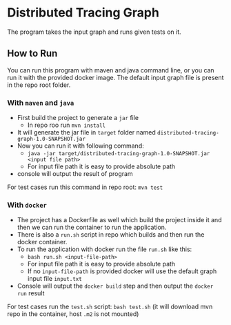 # Distributed Tracing Graph

The program takes the input graph and runs given tests on it.

## How to Run

You can run this program with maven and java command line, or you can run it with the provided docker image.
The default input graph file is present in the repo root folder.

### With `maven` and `java`
* First build the project to generate a `jar` file
    * In repo roo run `mvn install`
* It will generate the jar file in `target` folder named `distributed-tracing-graph-1.0-SNAPSHOT.jar`
* Now you can run it with following command:
  * ```java -jar target/distributed-tracing-graph-1.0-SNAPSHOT.jar <input file path>```
  * For input file path it is easy to provide absolute path
* console will output the result of program

For test cases run this command in repo root: `mvn test`

### With `docker`

* The project has a Dockerfile as well which build the project inside it and then we can run the container to run the 
application.
* There is also a `run.sh` script in repo which builds and then run the docker container.
* To run the application with docker run the file `run.sh` like this:
  * ```bash run.sh <input-file-path>```
  *  For input file path it is easy to provide absolute path
  * If no `input-file-path` is provided docker will use the default graph input file `input.txt`
* Console will output the `docker build` step and then output the `docker run` result

For test cases run the `test.sh` script: `bash test.sh` (it will download mvn repo in the container, host `.m2` is not mounted)